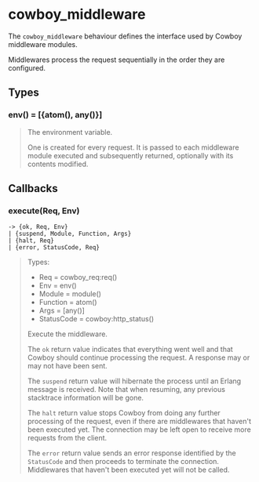 cowboy_middleware
=================

The `cowboy_middleware` behaviour defines the interface used
by Cowboy middleware modules.

Middlewares process the request sequentially in the order they
are configured.

Types
-----

### env() = [{atom(), any()}]

> The environment variable.
>
> One is created for every request. It is passed to each
> middleware module executed and subsequently returned,
> optionally with its contents modified.

Callbacks
---------

### execute(Req, Env)
	-> {ok, Req, Env}
	| {suspend, Module, Function, Args}
	| {halt, Req}
	| {error, StatusCode, Req}

> Types:
>  *  Req = cowboy_req:req()
>  *  Env = env()
>  *  Module = module()
>  *  Function = atom()
>  *  Args = [any()]
>  *  StatusCode = cowboy:http_status()
>
> Execute the middleware.
>
> The `ok` return value indicates that everything went well
> and that Cowboy should continue processing the request. A
> response may or may not have been sent.
>
> The `suspend` return value will hibernate the process until
> an Erlang message is received. Note that when resuming, any
> previous stacktrace information will be gone.
>
> The `halt` return value stops Cowboy from doing any further
> processing of the request, even if there are middlewares
> that haven't been executed yet. The connection may be left
> open to receive more requests from the client.
>
> The `error` return value sends an error response identified
> by the `StatusCode` and then proceeds to terminate the
> connection. Middlewares that haven't been executed yet
> will not be called.
